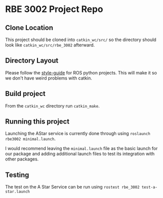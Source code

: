 # RBE 3002 Project Repo
## Clone Location
This project should be cloned into `catkin_wc/src/` so the directory should look like `catkin_wc/src/rbe_3002` afterward.

## Directory Layout
Please follow the [style-guide](http://wiki.ros.org/PyStyleGuide) for ROS python projects. This will make it so we don't have weird problems with catkin.

## Build project
From the `catkin_wc` directory run `catkin_make`.

## Running this project
Launching the AStar service is currently done through using `roslaunch rbe3002 minimal.launch`.

I would recommend leaving the `minimal.launch` file as the basic launch for our package and adding additional launch files to test its integration with other packages.

## Testing
The test on the A Star Service can be run using `rostest rbe_3002 test-a-star.launch`
